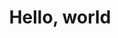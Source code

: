 ---
title: 'Hello, world'
layout: 'layouts/home.html'
pagination:
  data: collections.blog
  size: 5
  alias: posts
postHeader: "It's hard to keep up with a blog"
borderHighlight: "primary"
accentHighlight: "secondary"
p5: true
p5scripts: [/scripts/boid.js, /scripts/predator.js, scripts/logic.js]
---